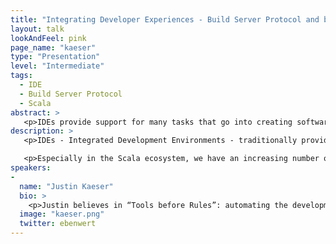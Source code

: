 ```yaml
---
title: "Integrating Developer Experiences - Build Server Protocol and beyond"
layout: talk
lookAndFeel: pink
page_name: "kaeser"
type: "Presentation"
level: "Intermediate"
tags: 
  - IDE
  - Build Server Protocol
  - Scala
abstract: >
   <p>IDEs provide support for many tasks that go into creating software. But developers want to be able to use special tools for each task. This shifts the focus from Integrated to Integrating external tools. I will talk about how the Build Server Protocol allows IntelliJ to interface with any build tool</p>
description: >
   <p>IDEs - Integrated Development Environments - traditionally provide out of the box support for many of the tasks that go into making working software out of source code. But increasingly, developers expect to be able to use any one of a variety of special-purpose tools for each task. This shifts the focus of the IDE from “Integrated” to “Integrating” external tools into a coherent experience.</p>

   <p>Especially in the Scala ecosystem, we have an increasing number of build tools to choose from. I have been focusing on integrating sbt and other new tools with the IntelliJ Scala plugin and will talk about challenges involved and how the Build Server Protocol makes it possible for IntelliJ to interface with any build tool.</p>
speakers:
-
  name: "Justin Kaeser"
  bio: >
    <p>Justin believes in “Tools before Rules”: automating the development toolchain to remove the friction of dealing with manual processes. He works on this goal as part of the IntelliJ Scala plugin team</p
  image: "kaeser.png"
  twitter: ebenwert
---
```


